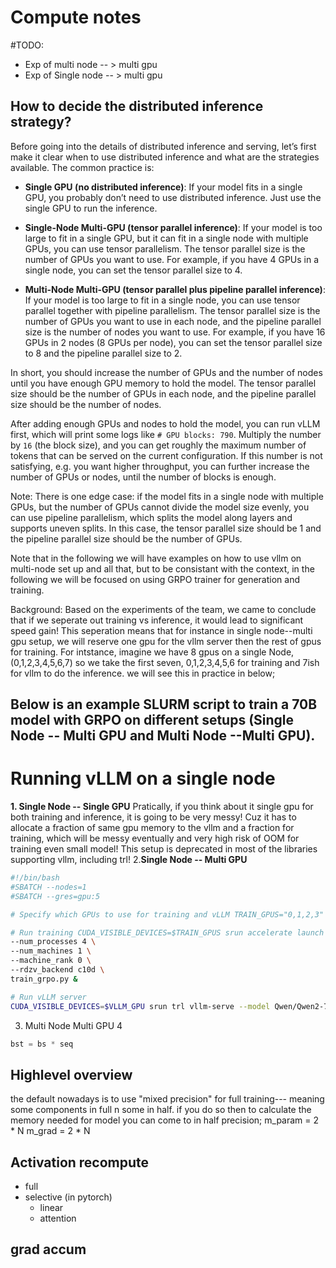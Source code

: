 # Compute notes

#TODO:
- Exp of multi node -- > multi gpu
- Exp of Single node -- > multi gpu

## How to decide the distributed inference strategy?[](https://docs.vllm.ai/en/latest/serving/distributed_serving.html#how-to-decide-the-distributed-inference-strategy "Permalink to this heading")

Before going into the details of distributed inference and serving, let’s first make it clear when to use distributed inference and what are the strategies available. The common practice is:

- **Single GPU (no distributed inference)**: If your model fits in a single GPU, you probably don’t need to use distributed inference. Just use the single GPU to run the inference.
    
- **Single-Node Multi-GPU (tensor parallel inference)**: If your model is too large to fit in a single GPU, but it can fit in a single node with multiple GPUs, you can use tensor parallelism. The tensor parallel size is the number of GPUs you want to use. For example, if you have 4 GPUs in a single node, you can set the tensor parallel size to 4.
    
- **Multi-Node Multi-GPU (tensor parallel plus pipeline parallel inference)**: If your model is too large to fit in a single node, you can use tensor parallel together with pipeline parallelism. The tensor parallel size is the number of GPUs you want to use in each node, and the pipeline parallel size is the number of nodes you want to use. For example, if you have 16 GPUs in 2 nodes (8 GPUs per node), you can set the tensor parallel size to 8 and the pipeline parallel size to 2.
    

In short, you should increase the number of GPUs and the number of nodes until you have enough GPU memory to hold the model. The tensor parallel size should be the number of GPUs in each node, and the pipeline parallel size should be the number of nodes.

After adding enough GPUs and nodes to hold the model, you can run vLLM first, which will print some logs like `# GPU blocks: 790`. Multiply the number by `16` (the block size), and you can get roughly the maximum number of tokens that can be served on the current configuration. If this number is not satisfying, e.g. you want higher throughput, you can further increase the number of GPUs or nodes, until the number of blocks is enough.

Note:
	There is one edge case: if the model fits in a single node with multiple GPUs, but the number of GPUs cannot divide the model size evenly, you can use pipeline parallelism, which splits the model along layers and supports uneven splits. In this case, the tensor parallel size should be 1 and the pipeline parallel size should be the number of GPUs.


Note that in the following we will have examples on how to use vllm on multi-node set up and all that, but to be consistant with the context, in the following we will be focused on using GRPO trainer for generation and training. 

Background:
Based on the experiments of the team, we came to conclude that if we seperate out training vs inference, it would lead to significant speed gain! 
This seperation means that for instance in single node--multi gpu setup, we will reserve one gpu for the vllm server then the rest of gpus for training. For intstance, imagine we have 8 gpus on a single Node, (0,1,2,3,4,5,6,7) so we take the first seven, 0,1,2,3,4,5,6 for training and 7ish for vllm to do the inference. we will see this in practice in below;

## Below is an example SLURM script to train a 70B model with GRPO on different setups (Single Node -- Multi GPU and Multi Node --Multi GPU).
# Running vLLM on a single node

 **1. Single Node -- Single GPU**
Pratically, if you think about it single gpu for both training and inference, it is going to be very messy! Cuz it has to allocate a fraction of same gpu memory to the vllm and a fraction for training, which will be messy eventually and very high risk of OOM for training even small model! This setup is deprecated in most of the libraries supporting vllm, including trl!
2.**Single Node -- Multi GPU**

```bash
#!/bin/bash
#SBATCH --nodes=1 
#SBATCH --gres=gpu:5 

# Specify which GPUs to use for training and vLLM TRAIN_GPUS="0,1,2,3" VLLM_GPU="4" 

# Run training CUDA_VISIBLE_DEVICES=$TRAIN_GPUS srun accelerate launch \ --config_file examples/accelerate_configs/deepspeed_zero3.yaml \ 
--num_processes 4 \ 
--num_machines 1 \ 
--machine_rank 0 \ 
--rdzv_backend c10d \ 
train_grpo.py & 

# Run vLLM server 
CUDA_VISIBLE_DEVICES=$VLLM_GPU srun trl vllm-serve --model Qwen/Qwen2-7B & wait
```

3. Multi Node Multi GPU
4

```python
bst = bs * seq
```
## Highlevel overview

the default nowadays is to use "mixed precision" for full training--- meaning some components in full n some in half. if you do so then to calculate the memory needed for model you can come to in half precision;
m_param = 2 * N
m_grad = 2 * N


## Activation recompute
- full
- selective (in pytorch)
	- linear
	- attention 
## grad accum
